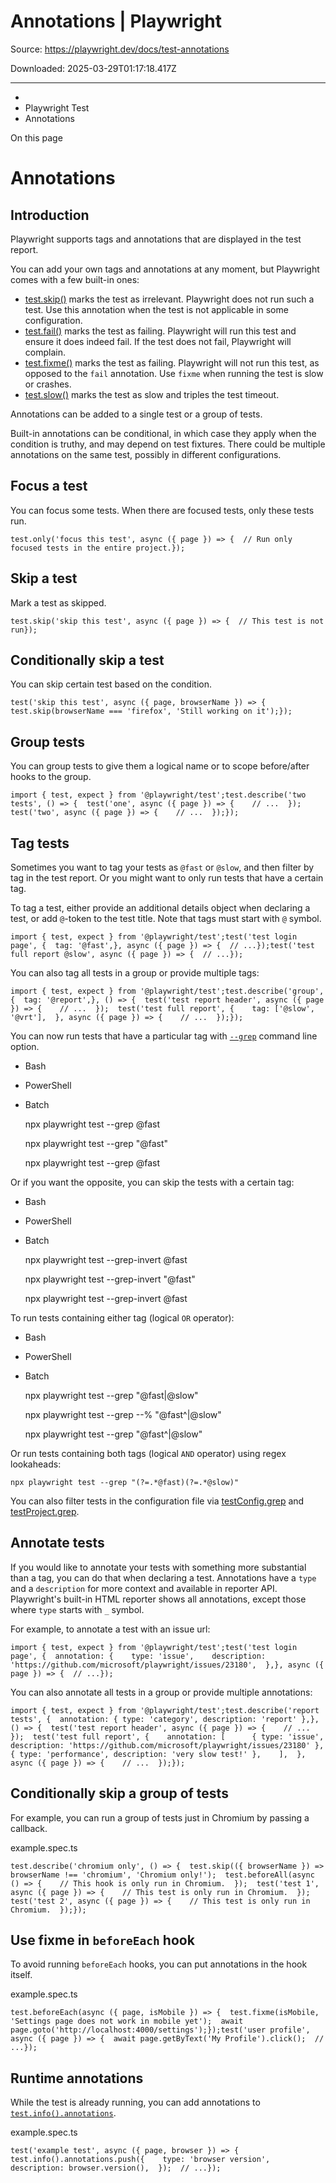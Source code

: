 # Annotations | Playwright

Source: https://playwright.dev/docs/test-annotations

Downloaded: 2025-03-29T01:17:18.417Z

---

*   [](/)
*   Playwright Test
*   Annotations

On this page

Annotations
===========

Introduction[​](#introduction "Direct link to Introduction")
------------------------------------------------------------

Playwright supports tags and annotations that are displayed in the test report.

You can add your own tags and annotations at any moment, but Playwright comes with a few built-in ones:

*   [test.skip()](/docs/api/class-test#test-skip) marks the test as irrelevant. Playwright does not run such a test. Use this annotation when the test is not applicable in some configuration.
*   [test.fail()](/docs/api/class-test#test-fail) marks the test as failing. Playwright will run this test and ensure it does indeed fail. If the test does not fail, Playwright will complain.
*   [test.fixme()](/docs/api/class-test#test-fixme) marks the test as failing. Playwright will not run this test, as opposed to the `fail` annotation. Use `fixme` when running the test is slow or crashes.
*   [test.slow()](/docs/api/class-test#test-slow) marks the test as slow and triples the test timeout.

Annotations can be added to a single test or a group of tests.

Built-in annotations can be conditional, in which case they apply when the condition is truthy, and may depend on test fixtures. There could be multiple annotations on the same test, possibly in different configurations.

Focus a test[​](#focus-a-test "Direct link to Focus a test")
------------------------------------------------------------

You can focus some tests. When there are focused tests, only these tests run.

    test.only('focus this test', async ({ page }) => {  // Run only focused tests in the entire project.});

Skip a test[​](#skip-a-test "Direct link to Skip a test")
---------------------------------------------------------

Mark a test as skipped.

    test.skip('skip this test', async ({ page }) => {  // This test is not run});

Conditionally skip a test[​](#conditionally-skip-a-test "Direct link to Conditionally skip a test")
---------------------------------------------------------------------------------------------------

You can skip certain test based on the condition.

    test('skip this test', async ({ page, browserName }) => {  test.skip(browserName === 'firefox', 'Still working on it');});

Group tests[​](#group-tests "Direct link to Group tests")
---------------------------------------------------------

You can group tests to give them a logical name or to scope before/after hooks to the group.

    import { test, expect } from '@playwright/test';test.describe('two tests', () => {  test('one', async ({ page }) => {    // ...  });  test('two', async ({ page }) => {    // ...  });});

Tag tests[​](#tag-tests "Direct link to Tag tests")
---------------------------------------------------

Sometimes you want to tag your tests as `@fast` or `@slow`, and then filter by tag in the test report. Or you might want to only run tests that have a certain tag.

To tag a test, either provide an additional details object when declaring a test, or add `@`\-token to the test title. Note that tags must start with `@` symbol.

    import { test, expect } from '@playwright/test';test('test login page', {  tag: '@fast',}, async ({ page }) => {  // ...});test('test full report @slow', async ({ page }) => {  // ...});

You can also tag all tests in a group or provide multiple tags:

    import { test, expect } from '@playwright/test';test.describe('group', {  tag: '@report',}, () => {  test('test report header', async ({ page }) => {    // ...  });  test('test full report', {    tag: ['@slow', '@vrt'],  }, async ({ page }) => {    // ...  });});

You can now run tests that have a particular tag with [`--grep`](/docs/test-cli#reference) command line option.

*   Bash
*   PowerShell
*   Batch

    npx playwright test --grep @fast

    npx playwright test --grep "@fast"

    npx playwright test --grep @fast

Or if you want the opposite, you can skip the tests with a certain tag:

*   Bash
*   PowerShell
*   Batch

    npx playwright test --grep-invert @fast

    npx playwright test --grep-invert "@fast"

    npx playwright test --grep-invert @fast

To run tests containing either tag (logical `OR` operator):

*   Bash
*   PowerShell
*   Batch

    npx playwright test --grep "@fast|@slow"

    npx playwright test --grep --% "@fast^|@slow"

    npx playwright test --grep "@fast^|@slow"

Or run tests containing both tags (logical `AND` operator) using regex lookaheads:

    npx playwright test --grep "(?=.*@fast)(?=.*@slow)"

You can also filter tests in the configuration file via [testConfig.grep](/docs/api/class-testconfig#test-config-grep) and [testProject.grep](/docs/api/class-testproject#test-project-grep).

Annotate tests[​](#annotate-tests "Direct link to Annotate tests")
------------------------------------------------------------------

If you would like to annotate your tests with something more substantial than a tag, you can do that when declaring a test. Annotations have a `type` and a `description` for more context and available in reporter API. Playwright's built-in HTML reporter shows all annotations, except those where `type` starts with `_` symbol.

For example, to annotate a test with an issue url:

    import { test, expect } from '@playwright/test';test('test login page', {  annotation: {    type: 'issue',    description: 'https://github.com/microsoft/playwright/issues/23180',  },}, async ({ page }) => {  // ...});

You can also annotate all tests in a group or provide multiple annotations:

    import { test, expect } from '@playwright/test';test.describe('report tests', {  annotation: { type: 'category', description: 'report' },}, () => {  test('test report header', async ({ page }) => {    // ...  });  test('test full report', {    annotation: [      { type: 'issue', description: 'https://github.com/microsoft/playwright/issues/23180' },      { type: 'performance', description: 'very slow test!' },    ],  }, async ({ page }) => {    // ...  });});

Conditionally skip a group of tests[​](#conditionally-skip-a-group-of-tests "Direct link to Conditionally skip a group of tests")
---------------------------------------------------------------------------------------------------------------------------------

For example, you can run a group of tests just in Chromium by passing a callback.

example.spec.ts

    test.describe('chromium only', () => {  test.skip(({ browserName }) => browserName !== 'chromium', 'Chromium only!');  test.beforeAll(async () => {    // This hook is only run in Chromium.  });  test('test 1', async ({ page }) => {    // This test is only run in Chromium.  });  test('test 2', async ({ page }) => {    // This test is only run in Chromium.  });});

Use fixme in `beforeEach` hook[​](#use-fixme-in-beforeeach-hook "Direct link to use-fixme-in-beforeeach-hook")
--------------------------------------------------------------------------------------------------------------

To avoid running `beforeEach` hooks, you can put annotations in the hook itself.

example.spec.ts

    test.beforeEach(async ({ page, isMobile }) => {  test.fixme(isMobile, 'Settings page does not work in mobile yet');  await page.goto('http://localhost:4000/settings');});test('user profile', async ({ page }) => {  await page.getByText('My Profile').click();  // ...});

Runtime annotations[​](#runtime-annotations "Direct link to Runtime annotations")
---------------------------------------------------------------------------------

While the test is already running, you can add annotations to [`test.info().annotations`](/docs/api/class-testinfo#test-info-annotations).

example.spec.ts

    test('example test', async ({ page, browser }) => {  test.info().annotations.push({    type: 'browser version',    description: browser.version(),  });  // ...});